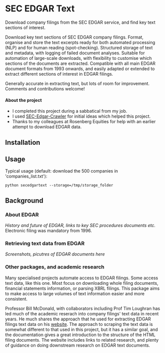 # SEC EDGAR Text
Download company filings from the SEC EDGAR service, and find key text
sections of interest.

Download key text sections of SEC EDGAR company filings. Format, organise
and store the text excerpts ready for both automated processing (NLP) and
for human reading (spot-checking). Structured storage of text and
metadata, with logging of failed document analyses. Suitable for
automation of large-scale downloads, with flexibility to customise
which sections of the documents are extracted. Compatible with all
main EDGAR document formats from 1993 onwards, and easily adapted or
extended to extract different sections of interest in EDGAR filings.

Generally accurate in extracting text, but lots of room for improvement.
Comments and contributions welcome!



#### About the project

* I completed this project during a sabbatical from my job.
* I used [SEC-Edgar-Crawler](https://github.com/rahulrrixe/sec-edgar)
for initial ideas which helped this project.
* Thanks to my colleagues at Rosenberg Equities for help with an earlier
attempt to download EDGAR data.

## Installation


## Usage
Typical usage (default: download the 500 companies in 'companies_list.txt'):

```python secedgartext --storage=/tmp/storage_folder```


## Background
### About EDGAR

*History and future of EDGAR, links to key SEC procedures documents etc.*
Electronic filing was mandatory from 1996.


### Retrieving text data from EDGAR

*Screenshots, picutres of EDGAR documents here*


### Other packages, and academic research
Many specialised projects automate access to EDGAR filings.
Some access text data, like this one. Most focus on downloading whole
filing documents, financial statements information, or parsing
XBRL filings. This package aims to make access to large volumes of text
information easier and more consistent.

Professor Bill McDonald, with collaborators including Prof Tim Loughran
has led much of the academic reserach into company filings' text
data in recent years. He much shares the approach
that he used for extracting EDGAR filings text data on his
[website](https://www3.nd.edu/~mcdonald/Word_Lists.html).
The approach to scraping the text data is somewhat different to that
used in this project, but it has a similar goal, and the documentation
gives a great introduction to the structure of the HTML filing documents.
The website includes links to related research, and
plenty of guidance on doing downstream research on EDGAR text documents.